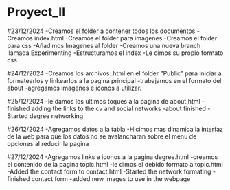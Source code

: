 # Proyect_II

#23/12/2024
-Creamos el folder a contener todos los documentos
-Creamos index.html
-Creamos el folder para imagenes
-Creamos el folder para css
-Añadimos Imagenes al folder
-Creamos una nueva branch llamada Experimenting
-Estructuramos el index
-Le dimos su propio formato css

#24/12/2024
-Creamos los archivos .html en el folder "Public" para iniciar a formatearlos y linkearlos a la pagina principal
-trabajamos en el formato del about
-agregamos imagenes e iconos a utilizar.

#25/12/2024
-le damos los ultimos toques a la pagina de about.html
-finished adding the links to the cv and social networks
-about finished
-Started degree networking

#26/12/2024
-Agregamos datos a la tabla
-Hicimos mas dinamica la interfaz de la web para que los datos no se avalancharan sobre el menu de opciones al reducir la pagina

#27/12/2024
-Agregamos links e iconos a la pagina degree.html
-creamos el contenido de la pagina topic.html
-le dimos el debido formato a topic.html
-Added the contact form to contact.html
-Started the network formating
-finished contact form
-added new images to use in the webpage